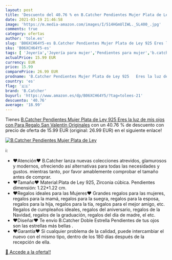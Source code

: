 ```yaml
---
layout: post
title: 'Descuento del 40.76 % en B.Catcher Pendientes Mujer Plata de Ley '
date: 2021-03-19 21:46:58
image: 'https://m.media-amazon.com/images/I/514HGmUlIWL._SL400_.jpg'
comments: true
category: ofertas
author: 'tole.es'
slug: 'B06XCH64Y5-es B.Catcher Pendientes Mujer Plata de Ley 925 Eres la luz de...'
sku: 'B06XCH64Y5-es'
tags: [ 'Joyería','Joyería para mujer','Pendientes para mujer','b.catcher','de','ley','plata', ]
actualPrice: 15.99 EUR
currency: EUR
price: 15.99
comparePrice: 26.99 EUR
prodname: 'B.Catcher Pendientes Mujer Plata de Ley 925   Eres la luz de mis ojos   con Para Regalo San Valentín Originales'
country: 'es'
flag: '🇪🇸'
brand: 'B.Catcher'
buyurl: 'https://www.amazon.es/dp/B06XCH64Y5/?tag=tolees-21'
descuento: '40.76'
average: '18.99'
---
```


Tienes [B.Catcher Pendientes Mujer Plata de Ley 925   Eres la luz de mis ojos   con Para Regalo San Valentín Originales](https://www.amazon.es/dp/B06XCH64Y5/?tag=tolees-21) con un 40.76 % de descuento con precio de oferta de 15.99 EUR (original: 26.99 EUR) en el siguiente enlace!

[![B.Catcher Pendientes Mujer Plata de Ley ](https://m.media-amazon.com/images/I/514HGmUlIWL._SL400_.jpg)](https://www.amazon.es/dp/B06XCH64Y5/?tag=tolees-21)

ℹ️:

- ♥Atención♥ B.Catcher lanza nuevas colecciones atrevidos, glamurosos y modernos, ofreciendo así alternativas para todas las necesidades y gustos. mientras tanto, por favor amablemente comprobar el tamaño antes de comprar.
- ♥Tamaño♥ Material:Plata de Ley 925, Zirconia cúbica. Pendientes dimensión: 1.22*1.22 cm.
- ♥Regalos ideales para las Mujeres♥ Grandes regalos para las mujeres, regalos para la mamá, regalos para la suegra, regalos para la esposa, regalos para la hija, regalos para la tía, regalos para el mejor amigo, etc. Regalos de cumpleaños ideales, regalos del aniversario, regalos de la Navidad, regalos de la graduación, regalos del día de madre, el etc.
- ♥Diseñar♥ Te envío B.Catcher Doble Estrella Pendientes de tus ojos son las estrellas más bellas .
- ♥Garantía♥ Si cualquier problema de la calidad, puede intercambiar el nuevo con el mismo tipo, dentro de los 180 días después de la recepción de ella.

[🛒 Accede a la oferta!!](https://www.amazon.es/dp/B06XCH64Y5/?tag=tolees-21)
